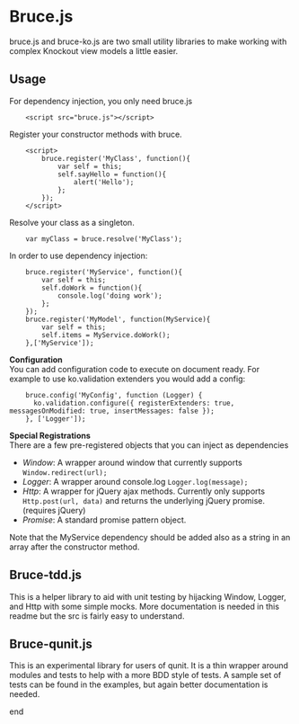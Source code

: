 # Bruce.js #
bruce.js and bruce-ko.js are two small utility libraries to make working with complex Knockout view models a little easier.

## Usage ##
For dependency injection, you only need bruce.js  
```  
    <script src="bruce.js"></script>
```  

Register your constructor methods with bruce.  
```  
    <script>
        bruce.register('MyClass', function(){
            var self = this;
            self.sayHello = function(){
                alert('Hello');
            };
        });
    </script>
```  

Resolve your class as a singleton.  
```
    var myClass = bruce.resolve('MyClass');
```  

In order to use dependency injection:  
```  
    bruce.register('MyService', function(){
        var self = this;
        self.doWork = function(){
            console.log('doing work');
        };
    });
    bruce.register('MyModel', function(MyService){
        var self = this;
        self.items = MyService.doWork();
    },['MyService']);
```  

**Configuration**  
You can add configuration code to execute on document ready. For example to use ko.validation extenders you would add a config:
```  
    bruce.config('MyConfig', function (Logger) {
      ko.validation.configure({ registerExtenders: true, messagesOnModified: true, insertMessages: false });
    }, ['Logger']);
````  

**Special Registrations**  
There are a few pre-registered objects that you can inject as dependencies  
 -  *Window*: A wrapper around window that currently supports ```Window.redirect(url);```  
 -  *Logger*: A wrapper around console.log ```Logger.log(message);```  
 -  *Http*: A wrapper for jQuery ajax methods. Currently only supports ```Http.post(url, data)``` and returns the underlying jQuery promise.(requires jQuery)  
 -  *Promise*: A standard promise pattern object.  

Note that the MyService dependency should be added also as a string in an array after the constructor method.

## Bruce-tdd.js ##
This is a helper library to aid with unit testing by hijacking Window, Logger, and Http with some simple mocks. More documentation is needed in this readme but the src is fairly easy to understand.

## Bruce-qunit.js ##
This is an experimental library for users of qunit. It is a thin wrapper around modules and tests to help with a more BDD style of tests. A sample set of tests can be found in the examples, but again better documentation is needed.

end
